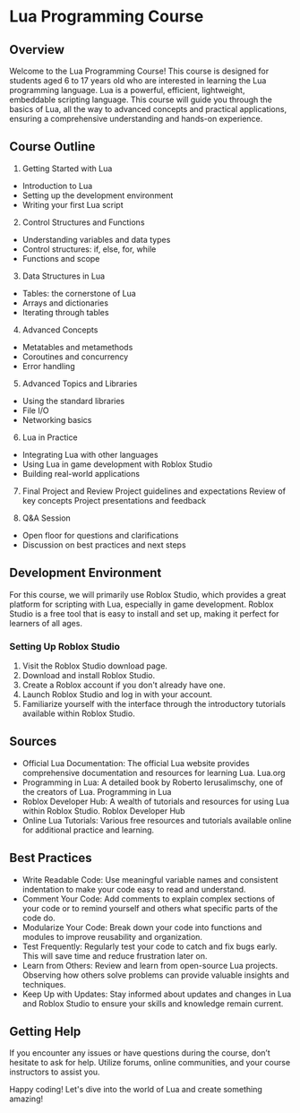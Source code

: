 # Lua Programming Course

## Overview

Welcome to the Lua Programming Course! This course is designed for students aged 6 to 17 years old who are interested in learning the Lua programming language. Lua is a powerful, efficient, lightweight, embeddable scripting language. This course will guide you through the basics of Lua, all the way to advanced concepts and practical applications, ensuring a comprehensive understanding and hands-on experience.

## Course Outline

1. Getting Started with Lua

- Introduction to Lua
- Setting up the development environment
- Writing your first Lua script

2. Control Structures and Functions

- Understanding variables and data types
- Control structures: if, else, for, while
- Functions and scope

3. Data Structures in Lua

- Tables: the cornerstone of Lua
- Arrays and dictionaries
- Iterating through tables

4. Advanced Concepts

- Metatables and metamethods
- Coroutines and concurrency
- Error handling

5. Advanced Topics and Libraries

- Using the standard libraries
- File I/O
- Networking basics

6. Lua in Practice

- Integrating Lua with other languages
- Using Lua in game development with Roblox Studio
- Building real-world applications

7. Final Project and Review
   Project guidelines and expectations
   Review of key concepts
   Project presentations and feedback

8. Q&A Session

- Open floor for questions and clarifications
- Discussion on best practices and next steps

## Development Environment

For this course, we will primarily use Roblox Studio, which provides a great platform for scripting with Lua, especially in game development. Roblox Studio is a free tool that is easy to install and set up, making it perfect for learners of all ages.

### Setting Up Roblox Studio

1. Visit the Roblox Studio download page.
2. Download and install Roblox Studio.
3. Create a Roblox account if you don't already have one.
4. Launch Roblox Studio and log in with your account.
5. Familiarize yourself with the interface through the introductory tutorials available within Roblox Studio.

## Sources

- Official Lua Documentation: The official Lua website provides comprehensive documentation and resources for learning Lua. Lua.org
- Programming in Lua: A detailed book by Roberto Ierusalimschy, one of the creators of Lua. Programming in Lua
- Roblox Developer Hub: A wealth of tutorials and resources for using Lua within Roblox Studio. Roblox Developer Hub
- Online Lua Tutorials: Various free resources and tutorials available online for additional practice and learning.

## Best Practices

- Write Readable Code: Use meaningful variable names and consistent indentation to make your code easy to read and understand.
- Comment Your Code: Add comments to explain complex sections of your code or to remind yourself and others what specific parts of the code do.
- Modularize Your Code: Break down your code into functions and modules to improve reusability and organization.
- Test Frequently: Regularly test your code to catch and fix bugs early. This will save time and reduce frustration later on.
- Learn from Others: Review and learn from open-source Lua projects. Observing how others solve problems can provide valuable insights and techniques.
- Keep Up with Updates: Stay informed about updates and changes in Lua and Roblox Studio to ensure your skills and knowledge remain current.

## Getting Help

If you encounter any issues or have questions during the course, don’t hesitate to ask for help. Utilize forums, online communities, and your course instructors to assist you.

Happy coding! Let's dive into the world of Lua and create something amazing!
